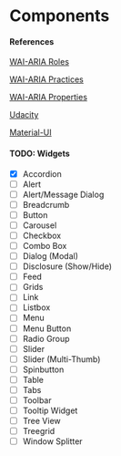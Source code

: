 # Components

#### References
[WAI-ARIA Roles](https://www.w3.org/TR/wai-aria-1.1/#role_definitions)

[WAI-ARIA Practices](https://www.w3.org/TR/wai-aria-practices-1.1/#aria_ex)

[WAI-ARIA Properties](https://www.w3.org/TR/html-aria/#allowed-aria-roles-states-and-properties)

[Udacity](https://classroom.udacity.com/courses/ud891)

[Material-UI](https://material-ui.com)

#### TODO: Widgets
- [x] Accordion
- [ ] Alert
- [ ] Alert/Message Dialog
- [ ] Breadcrumb
- [ ] Button
- [ ] Carousel
- [ ] Checkbox
- [ ] Combo Box
- [ ] Dialog (Modal)
- [ ] Disclosure (Show/Hide)
- [ ] Feed
- [ ] Grids
- [ ] Link
- [ ] Listbox
- [ ] Menu
- [ ] Menu Button
- [ ] Radio Group
- [ ] Slider
- [ ] Slider (Multi-Thumb)
- [ ] Spinbutton
- [ ] Table
- [ ] Tabs
- [ ] Toolbar
- [ ] Tooltip Widget
- [ ] Tree View
- [ ] Treegrid
- [ ] Window Splitter
